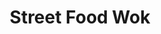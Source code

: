 ---
key: streetwok
number: 4
title: Street Food Wok
desc: This is a restaurant page template. Made in React GatsbyJS and Data CMS. I treat it as my ‘styled-component’ and ‘react spring’ playground. I mixed here a bit of BEM into CSS-in-JS. I was trying to achieve a gentle scrolling parallax effect connected with smooth animations. I made my own icons for the navigation panel add added keyboard control to it.
tech: React/Gatsby.js, GraphQL, Styled components, React Spring
icon: ../assets/images/icons/wok.svg
live: https://street-food-wok.netlify.app
github: https://github.com/r00bal/Street-Food-Wok-
---
